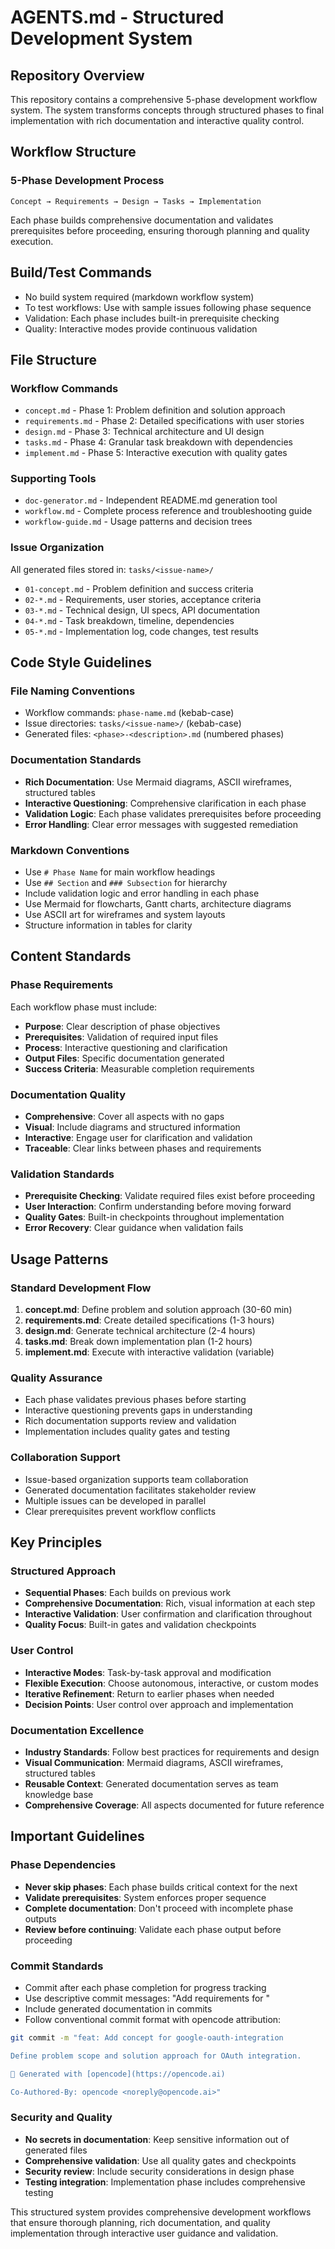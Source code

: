 # AGENTS.md - Structured Development System

## Repository Overview
This repository contains a comprehensive 5-phase development workflow system. The system transforms concepts through structured phases to final implementation with rich documentation and interactive quality control.

## Workflow Structure

### 5-Phase Development Process
```
Concept → Requirements → Design → Tasks → Implementation
```

Each phase builds comprehensive documentation and validates prerequisites before proceeding, ensuring thorough planning and quality execution.

## Build/Test Commands
- No build system required (markdown workflow system)
- To test workflows: Use with sample issues following phase sequence
- Validation: Each phase includes built-in prerequisite checking
- Quality: Interactive modes provide continuous validation

## File Structure

### Workflow Commands
- `concept.md` - Phase 1: Problem definition and solution approach
- `requirements.md` - Phase 2: Detailed specifications with user stories  
- `design.md` - Phase 3: Technical architecture and UI design
- `tasks.md` - Phase 4: Granular task breakdown with dependencies
- `implement.md` - Phase 5: Interactive execution with quality gates

### Supporting Tools
- `doc-generator.md` - Independent README.md generation tool
- `workflow.md` - Complete process reference and troubleshooting guide
- `workflow-guide.md` - Usage patterns and decision trees

### Issue Organization
All generated files stored in: `tasks/<issue-name>/`
- `01-concept.md` - Problem definition and success criteria
- `02-*.md` - Requirements, user stories, acceptance criteria  
- `03-*.md` - Technical design, UI specs, API documentation
- `04-*.md` - Task breakdown, timeline, dependencies
- `05-*.md` - Implementation log, code changes, test results

## Code Style Guidelines

### File Naming Conventions
- Workflow commands: `phase-name.md` (kebab-case)
- Issue directories: `tasks/<issue-name>/` (kebab-case)
- Generated files: `<phase>-<description>.md` (numbered phases)

### Documentation Standards
- **Rich Documentation**: Use Mermaid diagrams, ASCII wireframes, structured tables
- **Interactive Questioning**: Comprehensive clarification in each phase
- **Validation Logic**: Each phase validates prerequisites before proceeding
- **Error Handling**: Clear error messages with suggested remediation

### Markdown Conventions
- Use `# Phase Name` for main workflow headings
- Use `## Section` and `### Subsection` for hierarchy
- Include validation logic and error handling in each phase
- Use Mermaid for flowcharts, Gantt charts, architecture diagrams
- Use ASCII art for wireframes and system layouts
- Structure information in tables for clarity

## Content Standards

### Phase Requirements
Each workflow phase must include:
- **Purpose**: Clear description of phase objectives
- **Prerequisites**: Validation of required input files
- **Process**: Interactive questioning and clarification
- **Output Files**: Specific documentation generated
- **Success Criteria**: Measurable completion requirements

### Documentation Quality
- **Comprehensive**: Cover all aspects with no gaps
- **Visual**: Include diagrams and structured information
- **Interactive**: Engage user for clarification and validation
- **Traceable**: Clear links between phases and requirements

### Validation Standards
- **Prerequisite Checking**: Validate required files exist before proceeding
- **User Interaction**: Confirm understanding before moving forward
- **Quality Gates**: Built-in checkpoints throughout implementation
- **Error Recovery**: Clear guidance when validation fails

## Usage Patterns

### Standard Development Flow
1. **concept.md**: Define problem and solution approach (30-60 min)
2. **requirements.md**: Create detailed specifications (1-3 hours)
3. **design.md**: Generate technical architecture (2-4 hours) 
4. **tasks.md**: Break down implementation plan (1-2 hours)
5. **implement.md**: Execute with interactive validation (variable)

### Quality Assurance
- Each phase validates previous phases before starting
- Interactive questioning prevents gaps in understanding
- Rich documentation supports review and validation
- Implementation includes quality gates and testing

### Collaboration Support
- Issue-based organization supports team collaboration
- Generated documentation facilitates stakeholder review
- Multiple issues can be developed in parallel
- Clear prerequisites prevent workflow conflicts

## Key Principles

### Structured Approach
- **Sequential Phases**: Each builds on previous work
- **Comprehensive Documentation**: Rich, visual information at each step
- **Interactive Validation**: User confirmation and clarification throughout
- **Quality Focus**: Built-in gates and validation checkpoints

### User Control
- **Interactive Modes**: Task-by-task approval and modification
- **Flexible Execution**: Choose autonomous, interactive, or custom modes  
- **Iterative Refinement**: Return to earlier phases when needed
- **Decision Points**: User control over approach and implementation

### Documentation Excellence
- **Industry Standards**: Follow best practices for requirements and design
- **Visual Communication**: Mermaid diagrams, ASCII wireframes, structured tables
- **Reusable Context**: Generated documentation serves as team knowledge base
- **Comprehensive Coverage**: All aspects documented for future reference

## Important Guidelines

### Phase Dependencies
- **Never skip phases**: Each phase builds critical context for the next
- **Validate prerequisites**: System enforces proper sequence
- **Complete documentation**: Don't proceed with incomplete phase outputs
- **Review before continuing**: Validate each phase output before proceeding

### Commit Standards
- Commit after each phase completion for progress tracking
- Use descriptive commit messages: "Add requirements for <issue-name>"
- Include generated documentation in commits
- Follow conventional commit format with opencode attribution:

```bash
git commit -m "feat: Add concept for google-oauth-integration

Define problem scope and solution approach for OAuth integration.

🤖 Generated with [opencode](https://opencode.ai)

Co-Authored-By: opencode <noreply@opencode.ai>"
```

### Security and Quality
- **No secrets in documentation**: Keep sensitive information out of generated files  
- **Comprehensive validation**: Use all quality gates and checkpoints
- **Security review**: Include security considerations in design phase
- **Testing integration**: Implementation phase includes comprehensive testing

This structured system provides comprehensive development workflows that ensure thorough planning, rich documentation, and quality implementation through interactive user guidance and validation.